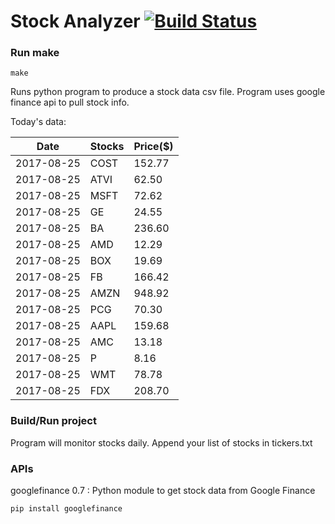 # Stock Analyzer [![Build Status](https://travis-ci.org/ogoyal/StockAnalyzer.svg?branch=master)](https://travis-ci.org/ogoyal/StockAnalyzer)

### Run make
```
make
```

Runs python program to produce a stock data csv file. Program uses google finance api to pull stock info.

Today's data:

| Date| Stocks| Price($) | 
| --- | --- | ---  | 
| 2017-08-25| COST| 152.77 | 
| 2017-08-25| ATVI| 62.50 | 
| 2017-08-25| MSFT| 72.62 | 
| 2017-08-25| GE| 24.55 | 
| 2017-08-25| BA| 236.60 | 
| 2017-08-25| AMD| 12.29 | 
| 2017-08-25| BOX| 19.69 | 
| 2017-08-25| FB| 166.42 | 
| 2017-08-25| AMZN| 948.92 | 
| 2017-08-25| PCG| 70.30 | 
| 2017-08-25| AAPL| 159.68 | 
| 2017-08-25| AMC| 13.18 | 
| 2017-08-25| P| 8.16 | 
| 2017-08-25| WMT| 78.78 | 
| 2017-08-25| FDX| 208.70 | 

### Build/Run project

Program will monitor stocks daily. Append your list of stocks in tickers.txt

### APIs
googlefinance 0.7 : Python module to get stock data from Google Finance

```
pip install googlefinance
```

